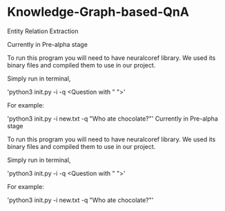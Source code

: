 # Knowledge-Graph-based-QnA

Entity Relation Extraction

Currently in Pre-alpha stage

To run this program you will need to have neuralcoref library.
We used its binary files and compiled them to use in our project.

Simply run in terminal,

'python3 init.py -i <Text File> -q <Question with " ">'

For example:

'python3 init.py -i new.txt -q "Who ate chocolate?"'
Currently in Pre-alpha stage

To run this program you will need to have neuralcoref library.
We used its binary files and compiled them to use in our project.

Simply run in terminal,

'python3 init.py -i <Text File> -q <Question with " ">'

For example:

'python3 init.py -i new.txt -q "Who ate chocolate?"'
